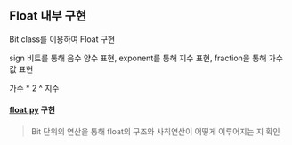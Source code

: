 ## Float 내부 구현

Bit class를 이용하여 Float 구현

sign 비트를 통해 음수 양수 표현, exponent를 통해 지수 표현, fraction을 통해 가수 값 표현

가수 * 2 ^ 지수 

#### [float.py][float] 구현
> Bit 단위의 연산을 통해 float의 구조와 사칙연산이 어떻게 이루어지는 지 확인

[float]: ./float.py
